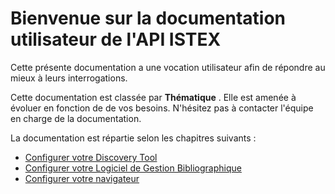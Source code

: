 # Bienvenue sur la documentation utilisateur de l'API ISTEX

Cette présente documentation a une vocation utilisateur afin de répondre au mieux à leurs interrogations.

Cette documentation est classée par **Thématique** . Elle est amenée à évoluer en fonction de de vos besoins. N'hésitez pas à contacter l'équipe en charge de la documentation.

 
La documentation est répartie selon les chapitres suivants :


* [Configurer votre Discovery Tool](discovery/)
* [Configurer votre Logiciel de Gestion Bibliographique](logiciel/)
* [Configurer votre navigateur](navigateur/)




